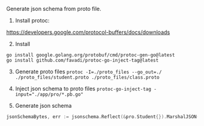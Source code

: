 Generate json schema from proto file.

1. Install protoc:

https://developers.google.com/protocol-buffers/docs/downloads

2. Install

```
go install google.golang.org/protobuf/cmd/protoc-gen-go@latest
go install github.com/favadi/protoc-go-inject-tag@latest
```

3. Generate proto files
```protoc -I=./proto_files --go_out=./  ./proto_files/student.proto ./proto_files/class.proto```

4. Inject json schema to proto files
```protoc-go-inject-tag -input="./app/pro/*.pb.go"```

5. Generate json schema
```go
jsonSchemaBytes, err := jsonschema.Reflect(&pro.Student{}).MarshalJSON()
```
